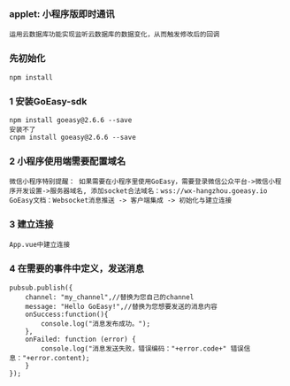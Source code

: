 ### applet: 小程序版即时通讯
```
运用云数据库功能实现监听云数据库的数据变化，从而触发修改后的回调
```

### 先初始化
```
npm install
```

### 1 安装GoEasy-sdk
```
npm install goeasy@2.6.6 --save
安装不了
cnpm install goeasy@2.6.6 --save
```

### 2 小程序使用端需要配置域名
```
微信小程序特别提醒： 如果需要在小程序里使用GoEasy，需要登录微信公众平台->微信小程序开发设置->服务器域名, 添加socket合法域名：wss://wx-hangzhou.goeasy.io
GoEasy文档：Websocket消息推送 -> 客户端集成 -> 初始化与建立连接
```
### 3 建立连接
```
App.vue中建立连接
```

### 4 在需要的事件中定义，发送消息
```
pubsub.publish({
    channel: "my_channel",//替换为您自己的channel
    message: "Hello GoEasy!",//替换为您想要发送的消息内容
    onSuccess:function(){
        console.log("消息发布成功。");
    },
    onFailed: function (error) {
        console.log("消息发送失败，错误编码："+error.code+" 错误信息："+error.content);
    }
});
```